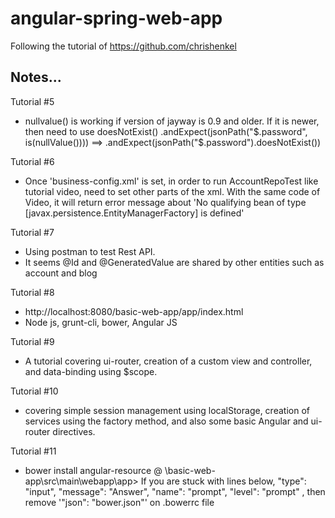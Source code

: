 # angular-spring-web-app

Following the tutorial of https://github.com/chrishenkel


Notes...
--------------------------------------------------------------------
Tutorial #5
- nullvalue() is working if version of jayway is 0.9 and older.
  If it is newer, then need to use doesNotExist()
  .andExpect(jsonPath("$.password", is(nullValue()))) ==> .andExpect(jsonPath("$.password").doesNotExist())


Tutorial #6
- Once 'business-config.xml' is set, in order to run AccountRepoTest like tutorial video, need to set other parts of the xml. With the same code of Video, it will return error message about 'No qualifying bean of type [javax.persistence.EntityManagerFactory] is defined'


Tutorial #7
- Using postman to test Rest API.
- It seems @Id and @GeneratedValue are shared by other entities such as account and blog


Tutorial #8
- http://localhost:8080/basic-web-app/app/index.html
- Node js, grunt-cli, bower, Angular JS


Tutorial #9
- A tutorial covering ui-router, creation of a custom view and controller, and data-binding using $scope.


Tutorial #10
- covering simple session management using localStorage, creation of services using the factory method, and also some basic Angular and ui-router directives.


Tutorial #11
- bower install angular-resource @ \basic-web-app\src\main\webapp\app>
	If you are stuck with lines below,
		  "type": "input",
		  "message": "Answer",
		  "name": "prompt",
		  "level": "prompt"
	, then remove '"json": "bower.json"' on .bowerrc file

